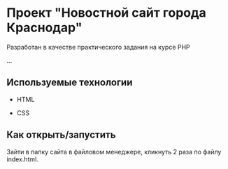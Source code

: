 # Проект "Новостной сайт города Краснодар"

Разработан в качестве практического задания на курсе PHP

…

## Используемые технологии

* HTML

* CSS 

## Как открыть/запустить

Зайти в папку сайта в файловом менеджере, кликнуть 2 раза по файлу index.html.
